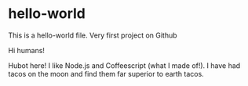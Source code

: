 # hello-world
This is a hello-world file. Very first project on Github

Hi humans!

Hubot here! I like Node.js and Coffeescript (what I made of!).
I have had tacos on the moon and find them far superior to earth tacos.
